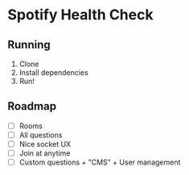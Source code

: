 # Spotify Health Check

## Running
1. Clone
2. Install dependencies
3. Run!

## Roadmap
- [ ] Rooms
- [ ] All questions
- [ ] Nice socket UX
- [ ] Join at anytime
- [ ] Custom questions + "CMS" + User management